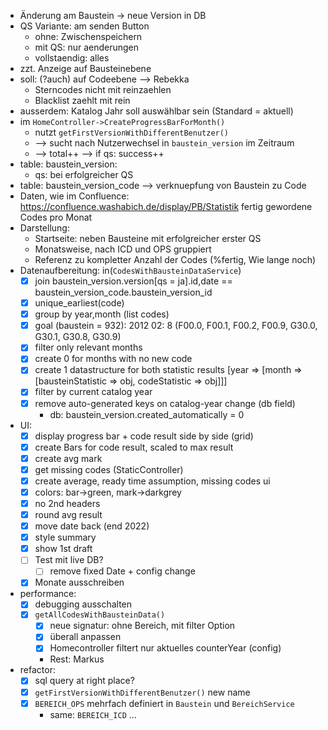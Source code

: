 - Änderung am Baustein -> neue Version in DB
- QS Variante: am senden Button
    - ohne: Zwischenspeichern
    - mit QS: nur aenderungen
    - vollstaendig: alles
- zzt. Anzeige auf Bausteinebene
- soll: (?auch) auf Codeebene --> Rebekka
    - Sterncodes nicht mit reinzaehlen
    - Blacklist zaehlt mit rein
- ausserdem: Katalog Jahr soll auswählbar sein (Standard = aktuell)
- im `HomeController->CreateProgressBarForMonth()`
    - nutzt `getFirstVersionWithDifferentBenutzer()`
    - --> sucht nach Nutzerwechsel in `baustein_version` im Zeitraum 
    - --> total++ --> if qs: success++ 
- table: baustein_version:
    - qs: bei erfolgreicher QS
- table: baustein_version_code --> verknuepfung von Baustein zu Code
- Daten, wie im Confluence: https://confluence.washabich.de/display/PB/Statistik fertig gewordene Codes pro Monat
- Darstellung: 
    - Startseite: neben Bausteine mit erfolgreicher erster QS
    - Monatsweise, nach ICD und OPS gruppiert
    - Referenz zu kompletter Anzahl der Codes (%fertig, Wie lange noch)
- Datenaufbereitung: in(`CodesWithBausteinDataService`)
    - [X] join baustein_version.version[qs = ja].id,date == baustein_version_code.baustein_version_id 
    - [X] unique_earliest(code)
    - [X] group by year,month (list codes)
    - [X] goal (baustein = 932):  2012 02: 8 (F00.0, F00.1, F00.2, F00.9, G30.0, G30.1, G30.8, G30.9)
    - [X] filter only relevant months
    - [X] create 0 for months with no new code
    - [X] create 1 datastructure for both statistic results [year => [month => [bausteinStatistic => obj, codeStatistic => obj]]]
    - [X] filter by current catalog year
    - [X] remove auto-generated keys on catalog-year change (db field)
      - db: baustein_version.created_automatically = 0
- UI:
    - [X] display progress bar + code result side by side (grid)
    - [X] create Bars for code result, scaled to max result
    - [X] create avg mark
    - [X] get missing codes (StaticController)
    - [X] create average, ready time assumption, missing codes ui
    - [X] colors: bar->green, mark->darkgrey
    - [X] no 2nd headers
    - [X] round avg result
    - [X] move date back (end 2022)
    - [X] style summary
    - [X] show 1st draft
    - [ ] Test mit live DB?
        - [ ] remove fixed Date + config change
    - [X] Monate ausschreiben
- performance:
    - [X] debugging ausschalten
    - [X] `getAllCodesWithBausteinData()`
        - [X] neue signatur: ohne Bereich, mit filter Option
        - [X] überall anpassen
        - [X] Homecontroller filtert nur aktuelles counterYear (config)
        - Rest: Markus
- refactor:
  - [X] sql query at right place?
  - [X] `getFirstVersionWithDifferentBenutzer()` new name
  - [X] `BEREICH_OPS` mehrfach definiert in `Baustein` und `BereichService`
    - same: `BEREICH_ICD` ...